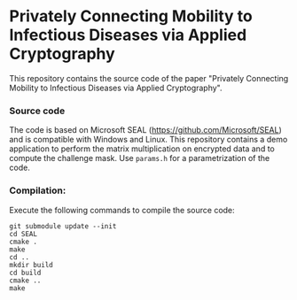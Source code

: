 # Privately Connecting Mobility to Infectious Diseases via Applied Cryptography

This repository contains the source code of the paper "Privately Connecting Mobility to Infectious Diseases via Applied Cryptography".

### Source code
The code is based on Microsoft SEAL (https://github.com/Microsoft/SEAL) and is compatible with Windows and Linux.
This repository contains a demo application to perform the matrix multiplication on encrypted data and to compute the challenge mask. Use `params.h` for a parametrization of the code.

### Compilation:
Execute the following commands to compile the source code:
```
git submodule update --init
cd SEAL
cmake .
make
cd ..
mkdir build
cd build
cmake ..
make
```
